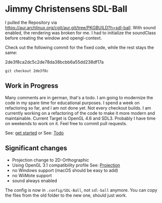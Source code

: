 # Jimmy Christensens SDL-Ball

I pulled the Repository via <https://aur.archlinux.org/cgit/aur.git/tree/PKGBUILD?h=sdl-ball>.
With sound enabled, the rendering was broken for me.
I had to initialize the soundClass before creating the window and opengl-context.

Check out the following commit for the fixed code, while the rest stays the same:

2de3f8ca2dc5c2de78da38bcbb6a55dd238df17a

`git checkout 2de3f8c`

## Work in Progress

Many comments are in german, that's a todo.
I am going to modernize the code in my spare time for educational purposes.
I spend a week on refactoring so far, and I am not done yet. Not every checkout builds.
I am currently working on a refactoring of the code to make it more modern and maintainable.
Current Target is OpenGL 4.6 and SDL3.
Probably I have time on weekends to work on it. Feel free to commit pull requests.

See: [get started](docs/get_started.md)
or
See: [Todo](docs/Todo.md)

## Significant changes

- Projection change to 2D-Orthographic
- Using OpenGL 3.1 compatibility profile See: [Projection](docs/Refactoring/Projection.md)
- no Windows support (macOS should be easy to add)
- no WiiMote support
- sound always enabled

The config is now in `.config/SDL-Ball`, not `sdl-ball` anymore.
You can copy the files from the old folder to the new one, should just work.
